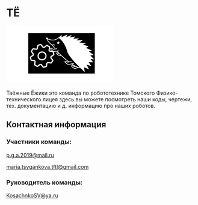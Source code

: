 # ТЁ
![Лого](https://github.com/Grin2020/TE2022/raw/main/Documentation/logo.png)

Таёжные Ёжики это команда по робототехнике Томского Физико-технического лицея здесь вы можете посмотреть наши коды, чертежи, тех. документацию и д. информацию про наших роботов.

## Контактная информация
### Участники команды:
<p.g.a.2019@mail.ru>

<maria.tsygankova.tftl@gmail.com>
### Руководитель команды:
<KosachnkoSV@ya.ru>

